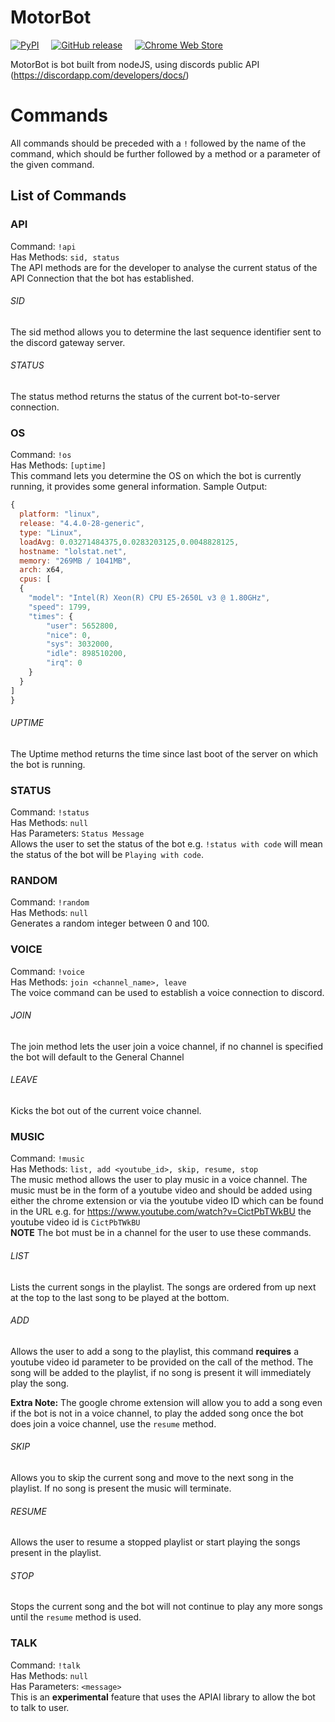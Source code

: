 # MotorBot
[![PyPI](https://img.shields.io/pypi/status/Django.svg?style=flat)]() &nbsp; &nbsp;
[![GitHub release](https://img.shields.io/github/release/motorlatitude/motorbot.svg)]() &nbsp; &nbsp;
[![Chrome Web Store](https://img.shields.io/chrome-web-store/v/pgkdpldhnmmhpdfmmkgpnpofaaagomab.svg)]()


MotorBot is bot built from nodeJS, using discords public API (https://discordapp.com/developers/docs/)

# Commands
All commands should be preceded with a `!` followed by the name of the command, which should be further followed by a method or a parameter of the given command.
## List of Commands

### API
  Command: `!api`<br>
  Has Methods: `sid, status`<br>
  The API methods are for the developer to analyse the current status of the API Connection that the bot has established.
###### SID
  The sid method allows you to determine the last sequence identifier sent to the discord gateway server.
###### STATUS
  The status method returns the status of the current bot-to-server connection.

### OS
  Command: `!os`<br>
  Has Methods: `[uptime]`<br>
  This command lets you determine the OS on which the bot is currently running, it provides some general information. Sample Output:
```Javascript
{
  platform: "linux",
  release: "4.4.0-28-generic",
  type: "Linux",
  loadAvg: 0.03271484375,0.0283203125,0.0048828125,
  hostname: "lolstat.net",
  memory: "269MB / 1041MB",
  arch: x64,
  cpus: [
  {
    "model": "Intel(R) Xeon(R) CPU E5-2650L v3 @ 1.80GHz",
    "speed": 1799,
    "times": {
        "user": 5652800,
        "nice": 0,
        "sys": 3032000,
        "idle": 898510200,
        "irq": 0
    }
  }
]
}
```
###### UPTIME
  The Uptime method returns the time since last boot of the server on which the bot is running.

### STATUS
  Command: `!status`<br>
  Has Methods: `null`<br>
  Has Parameters: `Status Message`<br>
  Allows the user to set the status of the bot e.g. `!status with code` will mean the status of the bot will be `Playing with code`.

### RANDOM
  Command: `!random`<br>
  Has Methods: `null`<br>
  Generates a random integer between 0 and 100.

### VOICE
  Command: `!voice`<br>
  Has Methods: `join <channel_name>, leave`<br>
  The voice command can be used to establish a voice connection to discord.
###### JOIN
  The join method lets the user join a voice channel, if no channel is specified the bot will default to the General Channel
###### LEAVE
  Kicks the bot out of the current voice channel.

### MUSIC
  Command: `!music`<br>
  Has Methods: `list, add <youtube_id>, skip, resume, stop`<br>
  The music method allows the user to play music in a voice channel. The music must be in the form of a youtube video and should be added using either the chrome extension or via the youtube video ID which can be found in the URL e.g. for https://www.youtube.com/watch?v=CictPbTWkBU the youtube video id is `CictPbTWkBU`<br>
  **NOTE** The bot must be in a channel for the user to use these commands.
###### LIST
  Lists the current songs in the playlist. The songs are ordered from up next at the top to the last song to be played at the bottom.
###### ADD
  Allows the user to add a song to the playlist, this command **requires** a youtube video id parameter to be provided on the call of the method. The song will be added to the playlist, if no song is present it will immediately play the song.


  **Extra Note:** The google chrome extension will allow you to add a song even if the bot is not in a voice channel, to play the added song once the bot does join a voice channel, use the `resume` method.
###### SKIP
  Allows you to skip the current song and move to the next song in the playlist. If no song is present the music will terminate.
###### RESUME
  Allows the user to resume a stopped playlist or start playing the songs present in the playlist.
###### STOP
  Stops the current song and the bot will not continue to play any more songs until the `resume` method is used.

### TALK
  Command: `!talk`<br>
  Has Methods: `null`<br>
  Has Parameters: `<message>`<br>
  This is an **experimental** feature that uses the APIAI library to allow the bot to talk to user.

